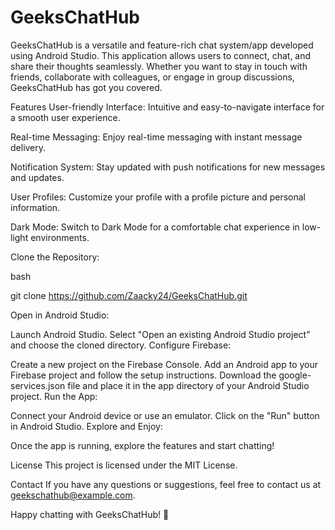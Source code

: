 # GeeksChatHub


GeeksChatHub is a versatile and feature-rich chat system/app developed using Android Studio. This application allows users to connect, chat, and share their thoughts seamlessly. Whether you want to stay in touch with friends, collaborate with colleagues, or engage in group discussions, GeeksChatHub has got you covered.

Features
User-friendly Interface: Intuitive and easy-to-navigate interface for a smooth user experience.

Real-time Messaging: Enjoy real-time messaging with instant message delivery.

Notification System: Stay updated with push notifications for new messages and updates.

User Profiles: Customize your profile with a profile picture and personal information.

Dark Mode: Switch to Dark Mode for a comfortable chat experience in low-light environments.

Clone the Repository:

bash

git clone https://github.com/Zaacky24/GeeksChatHub.git

Open in Android Studio:

Launch Android Studio.
Select "Open an existing Android Studio project" and choose the cloned directory.
Configure Firebase:

Create a new project on the Firebase Console.
Add an Android app to your Firebase project and follow the setup instructions.
Download the google-services.json file and place it in the app directory of your Android Studio project.
Run the App:

Connect your Android device or use an emulator.
Click on the "Run" button in Android Studio.
Explore and Enjoy:

Once the app is running, explore the features and start chatting!

License
This project is licensed under the MIT License.

Contact
If you have any questions or suggestions, feel free to contact us at geekschathub@example.com.

Happy chatting with GeeksChatHub! 🚀
